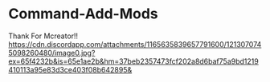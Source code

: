 # Command-Add-Mods
Thank For Mcreator!!
https://cdn.discordapp.com/attachments/1165635839657791600/1213070745098260480/image0.jpg?ex=65f4232b&is=65e1ae2b&hm=37beb2357473fcf202a8d6baf75a9bd1219410113a95e83d3ce403f08b642895&
